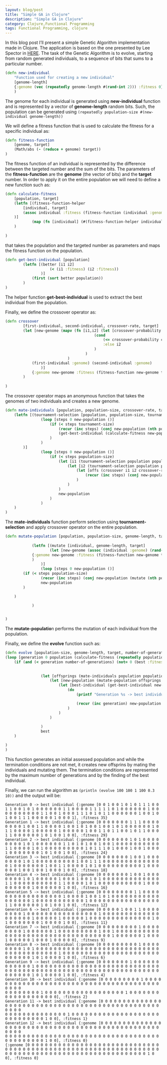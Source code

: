 ```yaml
---
layout: blog/post
title: "Simple GA in Clojure"
description: "Simple GA in Clojure"
category: Clojure,Functional Programming
tags: Functional Programming, clojure
---
```


In this blog post I’ll present a simple Genetic Algorithm implementation made in Clojure. The application is based on the one presented by Lee Spector in [HERE](https://gist.github.com/lspector/1291789?fbclid=IwAR3NHmrqQVDgmPrtKg6L_nPCc70KCK2xsZ2h98k5-Cw7bN-2R96a0t6S6kc).
The task of the Genetic Algorithm is to evolve, starting from random generated individuals, to a sequence of bits that sums to a particular number.

```clojure
(defn new-individual
    "Function used for creating a new individual"
    [genome-length]
    {:genome (vec (repeatedly genome-length #(rand-int 2))) :fitness 0}
    )

```

The genome for each individual is generated using **new-individual** function and is represented by a vector of **genome-length** random bits. Such, the population can be generated using `(repeatedly population-size #(new-individual genome-length))`

We will define a fitness function that is used to calculate the fitness for a specific individual as:

```clojure
(defn fitness-function 
    [genome, target]
    (Math/abs (- (reduce + genome) target))
)
```

The fitness function of an individual is represented by the difference between the targeted number and the sum of the bits. The parameters of the **fitness-function** are the **genome** (the vector of bits) and the **target** number. In order to apply it on the entire population we will need to define a new function such as:

```clojure
(defn calculate-fitness
    [population, target]
    (letfn [(fitness-function-helper 
        [individual, target]
        (assoc individual :fitness (fitness-function (individual :genome) target))
    )]
    	    (map (fn [individual] (#(fitness-function-helper individual target))) population)
    )
    
)
```

that takes the population and the targeted number as parameters and maps the fitness function on the population.

```clojure
(defn get-best-individual [population]
		(letfn [(better [i1 i2]
					(< (i1 :fitness) (i2 :fitness))
				)]
			(first (sort better population))
		)
)
```

The helper function **get-best-individual** is used to extract the best individual from the population.

Finally, we define the crossover operator as:

```clojure
(defn crossover
        [first-individual, second-individual, crossover-rate, target]
        (let [new-genome (mapv (fn [i1,i2] (let [crossover-probability (rand)]
                                        (cond
                                            (<= crossover-probability crossover-rate) i1
                                            :else i2
                                        )
                                    )
                            ) 
            (first-individual :genome) (second-individual :genome)
                )]
            {:genome new-genome :fitness (fitness-function new-genome target)}
        )
        
)
```

The crossover operator maps an anonymous function that takes the genomes of two individuals and creates a new genome.

```clojure
(defn mate-individuals [population, population-size, crossover-rate, target, tournament-size]
	(letfn [(tournament-selection [population, population-size, tournament-size, target]
				(loop [steps 0 new-population ()]
					(if (< steps tournament-size)
						(recur (inc steps) (conj new-population (nth population ((comp rand-int -) population-size 2))))
						(get-best-individual (calculate-fitness new-population target))
					)
				)
		)]
				(loop [steps 0 new-population ()]
					(if (< steps population-size)
						(let [i1 (tournament-selection population population-size tournament-size target)]
							(let [i2 (tournament-selection population population-size tournament-size target)]
								(let [offs (crossover i1 i2 crossover-rate target)]
									(recur (inc steps) (conj new-population offs))
								)
							)
						)
						new-population
					)
				)
	)
)
```

The **mate-individuals** function perform selection using **tournament-selection** and apply crossover operator on the entire population.

```clojure
(defn mutate-population [population, population-size, genome-length, target]
			
			(letfn [(mutate [individual, genome-length, target]
					(let [new-genome (assoc (individual :genome) (rand-int genome-length) (rand-int 2))]
    		{:genome new-genome :fitness (fitness-function new-genome target)}
  			)
				)]
				(loop [steps 0 new-population ()]
        (if (< steps population-size)
                (recur (inc steps) (conj new-population (mutate (nth population steps) genome-length target)))
                new-population
        )

    )

			)
    

)
```

The **mutate-populatio**n performs the mutation of each individual from the population.

Finally, we define the **evolve** function such as:

```clojure
(defn evolve [population-size, genome-length, target, number-of-generations, crossover-rate, tournament-size]
(loop [generation 0 population (calculate-fitness (repeatedly population-size #(new-individual genome-length)) target) best {}]
	(if (and (< generation number-of-generations) (not= 0 (best :fitness)))
			
				
				(let [offsprings (mate-individuals population population-size crossover-rate target tournament-size)]
					(let [new-population (mutate-population offsprings population-size genome-length target)]
						(let [best-individual (get-best-individual new-population)]
							(do
								(printf "Generation %s -> best individual %s%n" generation best-individual)

								(recur (inc generation) new-population best-individual)
							)
						)
					)
					
				)
				best
	)

)
)
```

This function generates an initial assessed population and while the termination conditions are not met, it creates new offsprins by mating the individuals and mutating them. The termination conditions are represented by the maximum number of generations and by the finding of the best individual.

Finally, we can run the algorithm as `(println (evolve 100 100 1 100 0.3 10))` and the output will be:

```
Generation 0 -> best individual {:genome [0 0 1 0 0 1 0 1 0 1 1 1 0 0 1 1 0 0 1 0 1 0 0 0 0 0 0 1 1 0 0 0 0 1 1 1 1 1 0 1 0 0 0 0 0 0 1 0 0 0 0 0 0 0 0 0 0 1 1 0 0 1 0 0 0 1 1 1 0 1 0 1 1 0 0 0 0 0 0 1 0 0 1 0 1 0 0 1 1 1 0 0 0 0 0 1 0 0 0 1], :fitness 35}                                          
Generation 1 -> best individual {:genome [0 0 0 0 0 0 0 1 1 1 0 0 0 0 0 0 0 0 1 0 0 1 1 0 0 0 0 1 0 0 1 0 1 0 0 1 0 0 1 0 1 0 0 0 0 0 0 1 0 1 1 0 0 0 0 1 0 0 0 0 0 1 0 0 0 0 0 1 0 0 1 1 0 1 1 0 0 1 0 1 1 0 0 0 1 1 0 0 0 0 0 0 1 0 1 0 0 1 0 0], :fitness 29}                                          
Generation 2 -> best individual {:genome [0 0 0 0 0 0 0 1 0 1 0 0 0 0 0 0 0 0 1 0 1 0 0 0 0 0 0 1 1 0 1 0 1 0 0 1 0 0 1 0 0 0 0 0 0 0 0 0 0 1 1 0 0 0 0 1 0 1 0 0 0 0 0 0 0 0 0 1 0 1 1 1 0 1 0 0 0 1 0 0 1 0 0 0 1 0 0 0 0 0 0 0 1 0 1 0 0 1 0 0], :fitness 24}                                          
Generation 3 -> best individual {:genome [0 0 0 0 0 0 0 1 0 0 1 0 0 0 0 0 0 0 1 0 1 0 0 0 0 0 0 0 0 0 1 0 0 1 1 1 0 0 0 0 0 0 0 0 0 0 0 0 0 0 1 0 0 0 0 0 0 0 1 0 0 1 1 0 0 0 0 1 0 1 0 0 0 0 0 0 0 0 0 0 1 0 0 0 0 0 0 1 0 0 1 0 0 1 0 0 0 1 0 0], :fitness 18}                                          
Generation 4 -> best individual {:genome [0 0 0 0 0 0 0 1 0 0 1 0 0 0 0 0 0 0 1 0 1 0 0 0 0 0 1 0 0 0 1 0 0 1 0 1 0 0 0 0 0 0 0 0 0 0 0 0 0 1 1 0 0 0 0 0 0 0 0 0 0 1 1 0 0 0 0 1 0 1 0 0 0 0 0 0 0 0 0 0 1 0 0 0 0 0 0 0 0 0 1 0 0 0 0 0 0 1 0 0], :fitness 16}                                          
Generation 5 -> best individual {:genome [0 0 0 0 0 0 0 0 1 1 0 0 0 0 0 0 0 0 0 0 0 0 0 0 0 0 0 1 0 0 0 0 1 0 0 1 0 1 0 0 0 0 0 0 0 0 0 0 0 0 0 0 0 0 0 1 0 0 0 0 0 0 0 0 0 0 0 1 0 0 0 0 0 0 0 0 0 0 0 0 0 0 0 0 1 1 0 0 0 0 0 0 1 0 1 0 0 1 0 0], :fitness 12}                                          
Generation 6 -> best individual {:genome [0 0 0 0 0 1 0 0 1 1 0 0 0 0 0 0 0 0 1 0 0 0 0 0 0 0 0 0 0 0 0 0 0 0 0 1 0 0 0 0 0 0 0 0 0 0 0 0 0 0 0 0 0 0 0 1 0 0 0 0 0 1 0 0 0 0 0 1 0 0 0 0 0 0 0 0 0 0 0 0 0 0 1 0 1 0 0 0 0 0 0 0 1 0 0 0 0 1 0 0], :fitness 11}                                          
Generation 7 -> best individual {:genome [0 0 0 0 0 0 0 0 0 1 0 0 0 0 0 0 0 0 1 0 0 0 0 0 0 1 0 0 0 0 0 0 0 0 0 1 0 0 1 0 0 0 0 0 0 0 0 0 0 0 0 0 0 0 0 0 0 0 0 0 0 0 0 0 0 0 0 0 0 0 0 0 0 1 0 0 0 0 0 0 1 0 0 0 1 0 0 0 0 0 1 0 0 0 1 0 0 0 0 0], :fitness 9}                                           
Generation 8 -> best individual {:genome [0 0 0 0 0 0 0 0 0 1 0 0 0 0 0 0 0 0 1 0 1 0 0 0 0 0 0 0 0 0 0 0 0 0 0 0 0 0 0 0 0 0 0 0 0 0 0 0 0 0 0 0 0 0 0 0 0 0 0 0 0 1 0 0 0 0 0 0 0 0 0 0 0 0 0 0 0 0 0 0 0 0 0 0 0 0 0 0 0 0 1 0 1 0 0 0 0 1 0 0], :fitness 6}                                           
Generation 9 -> best individual {:genome [0 0 0 0 0 0 0 1 0 0 0 0 0 0 0 0 0 0 0 0 1 0 0 0 0 0 0 0 0 0 0 0 0 0 0 0 0 0 0 0 0 0 0 0 0 0 0 0 0 0 0 0 0 0 0 0 0 0 0 0 0 0 0 0 0 0 0 0 0 0 0 0 0 0 0 0 0 0 0 0 0 0 0 0 0 0 0 0 0 0 1 0 1 0 0 0 0 1 0 0], :fitness 4}                                           
Generation 10 -> best individual {:genome [0 0 0 0 0 0 0 0 0 1 0 0 0 0 0 0 0 0 0 0 0 0 0 0 0 0 0 0 0 0 0 0 0 0 0 0 0 0 0 0 0 0 0 0 0 0 0 0 0 0 0 0 0 
0 0 0 0 0 0 0 0 1 0 0 0 0 0 0 0 0 0 0 0 0 0 0 0 0 0 0 1 0 0 0 0 0 0 0 0 0 0 0 0 0 0 0 0 0 0 0], :fitness 2}                                          
Generation 11 -> best individual {:genome [0 0 0 0 0 0 0 0 0 0 0 0 0 0 0 0 0 0 0 0 0 0 0 0 0 0 0 0 0 0 0 0 0 0 0 0 0 0 0 0 0 0 0 0 0 0 0 0 0 0 0 0 0 
0 0 0 0 0 0 0 0 0 0 0 0 0 0 1 0 0 0 0 0 0 0 0 0 0 0 0 0 0 0 0 0 0 0 0 0 0 0 0 0 0 0 0 0 1 0 0], :fitness 1}                                          
Generation 12 -> best individual {:genome [0 0 0 0 0 0 0 0 0 0 0 0 0 0 0 0 0 0 0 0 0 0 0 0 0 0 0 0 0 0 0 0 0 0 0 0 0 0 0 0 0 0 0 0 0 0 0 0 0 0 0 0 0 
0 0 0 0 0 0 0 0 0 0 0 0 0 0 0 0 0 0 0 0 0 0 0 0 0 0 0 0 0 0 0 0 0 0 0 0 0 0 0 0 0 0 0 0 1 0 0], :fitness 0}                                          
{:genome [0 0 0 0 0 0 0 0 0 0 0 0 0 0 0 0 0 0 0 0 0 0 0 0 0 0 0 0 0 0 0 0 0 0 0 0 0 0 0 0 0 0 0 0 0 0 0 0 0 0 0 0 0 0 0 0 0 0 0 0 0 0 0 0 0 0 0 0 0 0 0 0 0 0 0 0 0 0 0 0 0 0 0 0 0 0 0 0 0 0 0 0 0 0 0 0 0 1 0 0], :fitness 0}
```
